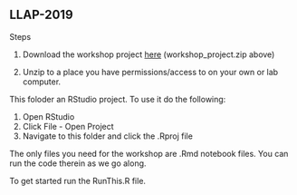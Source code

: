 ## LLAP-2019

Steps

1. Download the workshop project [here](https://github.com/m-clark/LLAP-2019/raw/master/workshop_project.zip) (workshop_project.zip above)

2. Unzip to a place you have permissions/access to on your own or lab computer.


This foloder an RStudio project.  To use it do the following:

1. Open RStudio 
2. Click File - Open Project 
3. Navigate to this folder and click the .Rproj file

The only files you need for the workshop are .Rmd notebook files.  You can run
the code therein as we go along.

To get started run the RunThis.R file.

